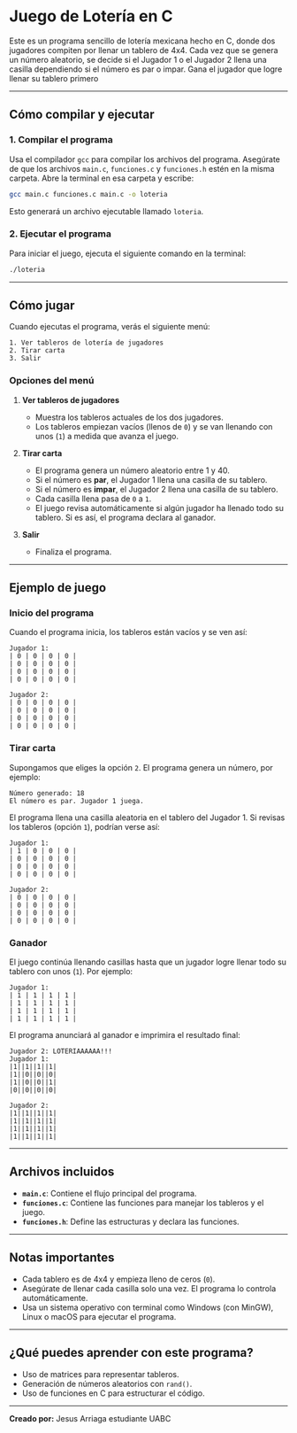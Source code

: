 # **Juego de Lotería en C**

Este es un programa sencillo de lotería  mexicana hecho en C, donde dos jugadores compiten por llenar un tablero de 4x4. Cada vez que se genera un número aleatorio, se decide si el Jugador 1 o el Jugador 2 llena una casilla dependiendo si el número es par o impar. Gana el jugador que logre llenar su tablero primero

---

## **Cómo compilar y ejecutar**

### **1. Compilar el programa**
Usa el compilador `gcc` para compilar los archivos del programa. Asegúrate de que los archivos `main.c`, `funciones.c` y `funciones.h` estén en la misma carpeta. Abre la terminal en esa carpeta y escribe:

```bash
gcc main.c funciones.c main.c -o loteria
```

Esto generará un archivo ejecutable llamado `loteria`.

### **2. Ejecutar el programa**
Para iniciar el juego, ejecuta el siguiente comando en la terminal:

```bash
./loteria
```

---

## **Cómo jugar**

Cuando ejecutas el programa, verás el siguiente menú:

```
1. Ver tableros de lotería de jugadores
2. Tirar carta
3. Salir
```

### **Opciones del menú**

1. **Ver tableros de jugadores**  
   - Muestra los tableros actuales de los dos jugadores.
   - Los tableros empiezan vacíos (llenos de `0`) y se van llenando con unos (`1`) a medida que avanza el juego.

2. **Tirar carta**  
   - El programa genera un número aleatorio entre 1 y 40.
   - Si el número es **par**, el Jugador 1 llena una casilla de su tablero.
   - Si el número es **impar**, el Jugador 2 llena una casilla de su tablero.
   - Cada casilla llena pasa de `0` a `1`.
   - El juego revisa automáticamente si algún jugador ha llenado todo su tablero. Si es así, el programa declara al ganador.

3. **Salir**  
   - Finaliza el programa.

---

## **Ejemplo de juego**

### **Inicio del programa**
Cuando el programa inicia, los tableros están vacíos y se ven así:

```
Jugador 1:
| 0 | 0 | 0 | 0 |
| 0 | 0 | 0 | 0 |
| 0 | 0 | 0 | 0 |
| 0 | 0 | 0 | 0 |

Jugador 2:
| 0 | 0 | 0 | 0 |
| 0 | 0 | 0 | 0 |
| 0 | 0 | 0 | 0 |
| 0 | 0 | 0 | 0 |
```

### **Tirar carta**
Supongamos que eliges la opción `2`. El programa genera un número, por ejemplo:

```
Número generado: 18
El número es par. Jugador 1 juega.
```

El programa llena una casilla aleatoria en el tablero del Jugador 1. Si revisas los tableros (opción `1`), podrían verse así:

```
Jugador 1:
| 1 | 0 | 0 | 0 |
| 0 | 0 | 0 | 0 |
| 0 | 0 | 0 | 0 |
| 0 | 0 | 0 | 0 |

Jugador 2:
| 0 | 0 | 0 | 0 |
| 0 | 0 | 0 | 0 |
| 0 | 0 | 0 | 0 |
| 0 | 0 | 0 | 0 |
```

### **Ganador**
El juego continúa llenando casillas hasta que un jugador logre llenar todo su tablero con unos (`1`). Por ejemplo:

```
Jugador 1:
| 1 | 1 | 1 | 1 |
| 1 | 1 | 1 | 1 |
| 1 | 1 | 1 | 1 |
| 1 | 1 | 1 | 1 |
```

El programa anunciará al ganador e imprimira el resultado final:

```
Jugador 2: LOTERIAAAAAA!!!
Jugador 1:
|1||1||1||1|
|1||0||0||0|
|1||0||0||1|
|0||0||0||0|

Jugador 2:
|1||1||1||1|
|1||1||1||1|
|1||1||1||1|
|1||1||1||1|
```

---

## **Archivos incluidos**

- **`main.c`**: Contiene el flujo principal del programa.
- **`funciones.c`**: Contiene las funciones para manejar los tableros y el juego.
- **`funciones.h`**: Define las estructuras y declara las funciones.

---

## **Notas importantes**

- Cada tablero es de 4x4 y empieza lleno de ceros (`0`).
- Asegúrate de llenar cada casilla solo una vez. El programa lo controla automáticamente.
- Usa un sistema operativo con terminal como Windows (con MinGW), Linux o macOS para ejecutar el programa.

---

## **¿Qué puedes aprender con este programa?**

- Uso de matrices para representar tableros.
- Generación de números aleatorios con `rand()`.
- Uso de funciones en C para estructurar el código.
---

**Creado por:** Jesus Arriaga estudiante UABC 
